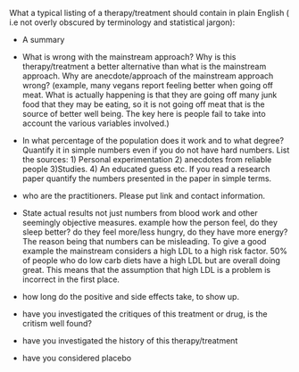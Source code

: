 
What a typical listing of a  therapy/treatment should contain in plain English ( i.e not overly obscured by terminology and statistical jargon):

- A summary


- What is wrong with the mainstream approach? Why is this therapy/treatment a better alternative than what is the mainstream approach. Why are anecdote/approach of the mainstream approach wrong? (example, many vegans report feeling better when going off meat. What is actually happening is that they are going off many junk food that they may be eating, so it is not going off meat that is the source of better well being. The key here is people fail to take into account the various variables involved.)


- In what percentage of the population does it work and to what degree? Quantify it in simple numbers even if you do not have hard numbers. List the sources: 1) Personal experimentation 2) anecdotes from reliable people 3)Studies. 4) An educated guess etc.  If you read a research paper quantify the numbers presented in the paper in  simple terms. 

- who are the practitioners. Please put link and contact information.


- State actual results  not just numbers from blood work and other seemingly objective measures. example how the person feel, do they sleep better? do they feel more/less hungry, do they have more energy?  The reason being that numbers can be misleading. To give a good example the mainstream considers a high LDL to a high risk factor. 50% of people who do low carb diets have a high LDL but are overall doing great. This means that the assumption that  high LDL is a problem is incorrect in the first place.

- how long do the positive and side effects take, to show up.

- have you investigated the critiques of this treatment or drug, is the critism well found?

- have you investigated the history of this therapy/treatment

- have you considered placebo
